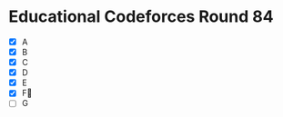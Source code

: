 # Educational Codeforces Round 84

- [x] A
- [x] B
- [x] C
- [x] D
- [x] E
- [x] F:bookmark_tabs:
- [ ] G